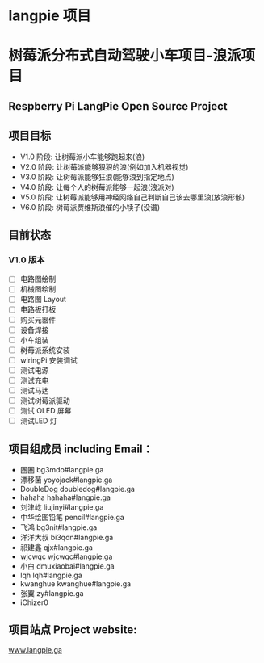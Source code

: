 # langpie 项目

# 树莓派分布式自动驾驶小车项目-浪派项目
## Respberry Pi LangPie Open Source Project

## 项目目标
* V1.0 阶段: 让树莓派小车能够跑起来(浪)
* V2.0 阶段: 让树莓派能够狠狠的浪(例如加入机器视觉)
* V3.0 阶段: 让树莓派能够狂浪(能够浪到指定地点)
* V4.0 阶段: 让每个人的树莓派能够一起浪(浪派对)
* V5.0 阶段: 让树莓派能够用神经网络自己判断自己该去哪里浪(放浪形骸)
* V6.0 阶段: 树莓派贾维斯浪催的小犊子(没谱)

## 目前状态
### V1.0 版本
- [ ] 电路图绘制
- [ ] 机械图绘制
- [ ] 电路图 Layout
- [ ] 电路板打板
- [ ] 购买元器件
- [ ] 设备焊接
- [ ] 小车组装
- [ ] 树莓派系统安装
- [ ] wiringPi 安装调试
- [ ] 测试电源
- [ ] 测试充电
- [ ] 测试马达
- [ ] 测试树莓派驱动
- [ ] 测试 OLED 屏幕
- [ ] 测试LED 灯
 
## 项目组成员 including Email：

* 圈圈  bg3mdo#langpie.ga
* 漂移菌  yoyojack#langpie.ga
* DoubleDog  doubledog#langpie.ga
* hahaha  hahaha#langpie.ga
* 刘津屹  liujinyi#langpie.ga
* 中华绘图铅笔  pencil#langpie.ga
* 飞鸿  bg3nit#langpie.ga
* 洋洋大叔  bi3qdn#langpie.ga
* 祁建鑫  qjx#langpie.ga
* wjcwqc  wjcwqc#langpie.ga
* 小白 dmuxiaobai#langpie.ga
* lqh  lqh#langpie.ga
* kwanghue kwanghue#langpie.ga
* 张翼 zy#langpie.ga
* iChizer0 

##  项目站点 Project website: 

www.langpie.ga
